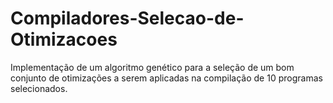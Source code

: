 # Compiladores-Selecao-de-Otimizacoes
 Implementação de um algoritmo genético para a seleção de um bom conjunto de otimizações  a serem aplicadas na compilação de 10 programas selecionados.
